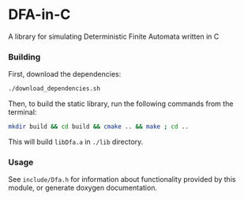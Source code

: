 # DFA-in-C
A library for simulating Deterministic Finite Automata written in C

### Building
First, download the dependencies:
```bash
./download_dependencies.sh
```

Then, to build the static library, run the following commands from the terminal:
```bash
mkdir build && cd build && cmake .. && make ; cd ..
```
This will build ```libDfa.a``` in ```./lib``` directory.

### Usage
See ```include/Dfa.h``` for information about functionality provided by this module, or generate doxygen documentation.
